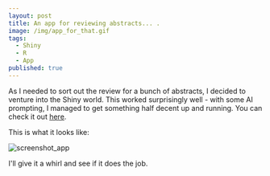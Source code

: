 ```yaml
---
layout: post
title: An app for reviewing abstracts... .
image: /img/app_for_that.gif
tags:
  - Shiny
  - R 
  - App
published: true
---
```


As I needed to sort out the review for a bunch of abstracts, I decided to venture into the Shiny world. This worked surprisingly well - with some AI prompting, I managed to get something half decent up and running. You can check it out [here](https://github.com/tvpollet/shiny_review_app).

This is what it looks like:

![screenshot_app](https://tvpollet.github.io/img/app_image_screenshot.png)


I'll give it a whirl and see if it does the job.
